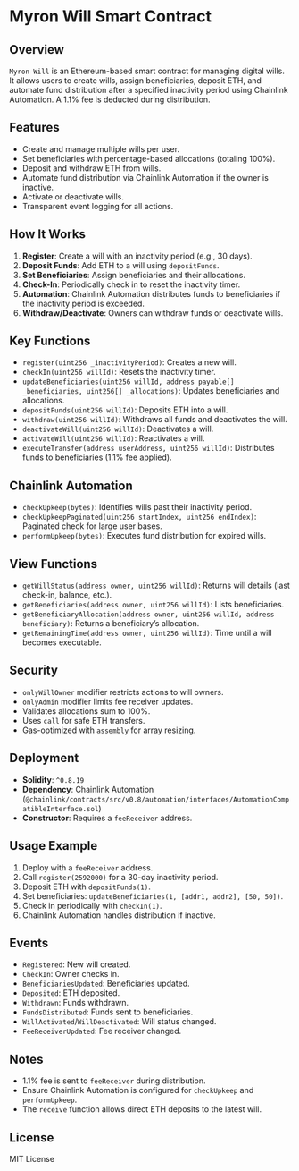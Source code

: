 # Myron Will Smart Contract

## Overview
`Myron Will` is an Ethereum-based smart contract for managing digital wills. It allows users to create wills, assign beneficiaries, deposit ETH, and automate fund distribution after a specified inactivity period using Chainlink Automation. A 1.1% fee is deducted during distribution.

## Features
- Create and manage multiple wills per user.
- Set beneficiaries with percentage-based allocations (totaling 100%).
- Deposit and withdraw ETH from wills.
- Automate fund distribution via Chainlink Automation if the owner is inactive.
- Activate or deactivate wills.
- Transparent event logging for all actions.

## How It Works
1. **Register**: Create a will with an inactivity period (e.g., 30 days).
2. **Deposit Funds**: Add ETH to a will using `depositFunds`.
3. **Set Beneficiaries**: Assign beneficiaries and their allocations.
4. **Check-In**: Periodically check in to reset the inactivity timer.
5. **Automation**: Chainlink Automation distributes funds to beneficiaries if the inactivity period is exceeded.
6. **Withdraw/Deactivate**: Owners can withdraw funds or deactivate wills.

## Key Functions
- `register(uint256 _inactivityPeriod)`: Creates a new will.
- `checkIn(uint256 willId)`: Resets the inactivity timer.
- `updateBeneficiaries(uint256 willId, address payable[] _beneficiaries, uint256[] _allocations)`: Updates beneficiaries and allocations.
- `depositFunds(uint256 willId)`: Deposits ETH into a will.
- `withdraw(uint256 willId)`: Withdraws all funds and deactivates the will.
- `deactivateWill(uint256 willId)`: Deactivates a will.
- `activateWill(uint256 willId)`: Reactivates a will.
- `executeTransfer(address userAddress, uint256 willId)`: Distributes funds to beneficiaries (1.1% fee applied).

## Chainlink Automation
- `checkUpkeep(bytes)`: Identifies wills past their inactivity period.
- `checkUpkeepPaginated(uint256 startIndex, uint256 endIndex)`: Paginated check for large user bases.
- `performUpkeep(bytes)`: Executes fund distribution for expired wills.

## View Functions
- `getWillStatus(address owner, uint256 willId)`: Returns will details (last check-in, balance, etc.).
- `getBeneficiaries(address owner, uint256 willId)`: Lists beneficiaries.
- `getBeneficiaryAllocation(address owner, uint256 willId, address beneficiary)`: Returns a beneficiary’s allocation.
- `getRemainingTime(address owner, uint256 willId)`: Time until a will becomes executable.

## Security
- `onlyWillOwner` modifier restricts actions to will owners.
- `onlyAdmin` modifier limits fee receiver updates.
- Validates allocations sum to 100%.
- Uses `call` for safe ETH transfers.
- Gas-optimized with `assembly` for array resizing.

## Deployment
- **Solidity**: `^0.8.19`
- **Dependency**: Chainlink Automation (`@chainlink/contracts/src/v0.8/automation/interfaces/AutomationCompatibleInterface.sol`)
- **Constructor**: Requires a `feeReceiver` address.

## Usage Example
1. Deploy with a `feeReceiver` address.
2. Call `register(2592000)` for a 30-day inactivity period.
3. Deposit ETH with `depositFunds(1)`.
4. Set beneficiaries: `updateBeneficiaries(1, [addr1, addr2], [50, 50])`.
5. Check in periodically with `checkIn(1)`.
6. Chainlink Automation handles distribution if inactive.

## Events
- `Registered`: New will created.
- `CheckIn`: Owner checks in.
- `BeneficiariesUpdated`: Beneficiaries updated.
- `Deposited`: ETH deposited.
- `Withdrawn`: Funds withdrawn.
- `FundsDistributed`: Funds sent to beneficiaries.
- `WillActivated`/`WillDeactivated`: Will status changed.
- `FeeReceiverUpdated`: Fee receiver changed.

## Notes
- 1.1% fee is sent to `feeReceiver` during distribution.
- Ensure Chainlink Automation is configured for `checkUpkeep` and `performUpkeep`.
- The `receive` function allows direct ETH deposits to the latest will.

## License
MIT License
